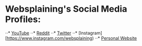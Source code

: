 # Websplaining's Social Media Profiles:

⋅⋅* [YouTube](https://www.youtube.com/@Websplaining?sub_confirmation=1)
⋅⋅* [Reddit](https://www.reddit.com/r/Websplaining)
⋅⋅* [Twitter](https://twitter.com/websplaining)
⋅⋅* [Instagram][https://www.instagram.com/websplaining)
⋅⋅* [Personal Website](https://www.websplaining.com)
